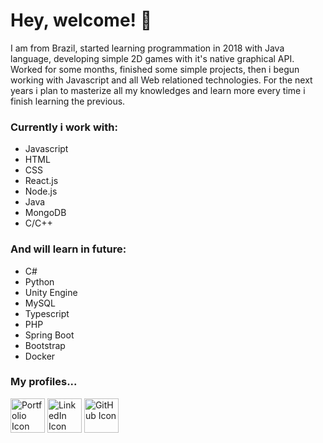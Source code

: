 # Hey, welcome! 🌌

I am from Brazil, started learning programmation in 2018 with Java language, developing simple 2D games with it's native graphical API. Worked for some months, finished some simple projects, then i begun working with Javascript and all Web relationed technologies. For the next years i plan to masterize all my knowledges and learn more every time i finish learning the previous.

### Currently i work with:
+ Javascript
+ HTML
+ CSS
+ React.js
+ Node.js
+ Java
+ MongoDB
+ C/C++

### And will learn in future:
+ C#
+ Python
+ Unity Engine
+ MySQL
+ Typescript
+ PHP
+ Spring Boot
+ Bootstrap
+ Docker

### My profiles...
[<img alt="Portfolio Icon" src="https://github.com/astroxii/astroxii/blob/main/favicon.ico" width="55px" height="55px" title="Portfolio"/>](https://astroxii.github.io)
[<img alt="LinkedIn Icon" src="https://github.com/astroxii/astroxii/blob/main/linkedin.png" width="55px" height="55px" title="LinkedIn"/>](https://www.linkedin.com/in/pedroabinotti)
[<img alt="GitHub Icon" src="https://github.com/astroxii/astroxii/blob/main/github.png" width="55px" height="55px" title="GitHub"/>](https://www.github.com/astroxii)
